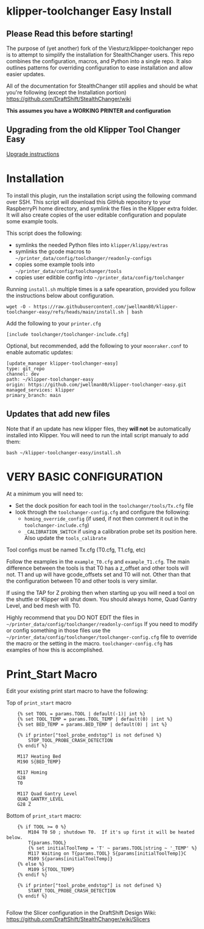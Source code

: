 # klipper-toolchanger Easy Install
## Please Read this before starting!
The purpose of (yet another) fork of the Viesturz/klipper-toolchanger repo is to attempt to simplify the installation for StealthChanger users.  This repo combines the configuration, macros, and Python into a single repo.  It also outlines patterns for overriding configuration to ease installation and allow easier updates. 

All of the documentation for StealthChanger still applies and should be what you're following (except the Installation portion) https://github.com/DraftShift/StealthChanger/wiki

**This assumes you have a WORKING PRINTER and configuration**

## Upgrading from the old Klipper Tool Changer Easy
[Upgrade instructions](upgrade.md)

# Installation

To install this plugin, run the installation script using the following command over SSH. This script will download this GitHub repository to your RaspberryPi home directory, and symlink the files in the Klipper extra folder.  It will also create copies of the user editable configuration and populate some example tools.  

This script does the following:
- symlinks the needed Python files into `klipper/klippy/extras`
- symlinks the gcode macros to `~/printer_data/config/toolchanger/readonly-configs`
- copies some example tools into `~/printer_data/config/toolchanger/tools`
- copies user editible config into `~/printer_data/config/toolchanger`

Running `install.sh` multiple times is a safe opearation, provided you follow the instructions below about configuration.
```
wget -O - https://raw.githubusercontent.com/jwellman80/klipper-toolchanger-easy/refs/heads/main/install.sh | bash
```

Add the following to your `printer.cfg`
```
[include toolchanger/toolchanger-include.cfg]
```

Optional, but recommended, add the following to your `moonraker.conf` to enable automatic updates:
```
[update_manager klipper-toolchanger-easy]
type: git_repo
channel: dev
path: ~/klipper-toolchanger-easy
origin: https://github.com/jwellman80/klipper-toolchanger-easy.git
managed_services: klipper
primary_branch: main
```

## Updates that add new files

Note that if an update has new klipper files, they **will not** be automatically installed into Klipper.
You will need to run the intall script manualy to add them:
```commandline
bash ~/klipper-toolchanger-easy/install.sh
```

# VERY BASIC CONFIGURATION
At a minimum you will need to: 
- Set the dock position for each tool in the `toolchanger/tools/Tx.cfg` file
- look through the `toolchanger-config.cfg` and configure the following:
  - `homing_override_config` (if used, if not then comment it out in the `toolchanger-include.cfg`)
  - `_CALIBRATION_SWITCH` if using a calibration probe set its position here.  Also update the `tools_calibrate`

Tool configs must be named Tx.cfg (T0.cfg, T1.cfg, etc)

Follow the examples in the `example_T0.cfg` and `example_T1.cfg`.  The main difference between the tools is that T0 has a z_offset and other tools will not.  T1 and up will have gcode_offsets set and T0 will not.  Other than that the configuration between T0 and other tools is very similar.  

If using the TAP for Z probing then when starting up you will need a tool on the shuttle or Klipper will shut down.  You should always home, Quad Gantry Level, and bed mesh with T0.  

Highly recommend that you DO NOT EDIT the files in `~/printer_data/config/toolchanger/readonly-configs`
If you need to modify or config something in those files use the `~/printer_data/config/toolchanger/toolchanger-config.cfg` file to override the macro or the setting in the macro.  `toolchanger-config.cfg` has examples of how this is accomplished. 

# Print_Start Macro
Edit your existing print start macro to have the following: 

Top of `print_start` macro
```
    {% set TOOL = params.TOOL | default(-1)| int %}
    {% set TOOL_TEMP = params.TOOL_TEMP | default(0) | int %}
    {% set BED_TEMP = params.BED_TEMP | default(0) | int %}

    {% if printer["tool_probe_endstop"] is not defined %}
        STOP_TOOL_PROBE_CRASH_DETECTION
    {% endif %}

    M117 Heating Bed
    M190 S{BED_TEMP}

    M117 Homing
    G28
    T0

    M117 Quad Gantry Level
    QUAD_GANTRY_LEVEL
    G28 Z
```

Bottom of `print_start` macro:
```
    {% if TOOL >= 0 %}
        M104 T0 S0 ; shutdown T0.  If it's up first it will be heated below.
        T{params.TOOL}
        {% set initialToolTemp = 'T' ~ params.TOOL|string ~ '_TEMP' %}
        M117 Waiting on T{params.TOOL} S{params[initialToolTemp]}C
        M109 S{params[initialToolTemp]}
    {% else %}
        M109 S{TOOL_TEMP}
    {% endif %}

    {% if printer["tool_probe_endstop"] is not defined %}
        START_TOOL_PROBE_CRASH_DETECTION
    {% endif %}
    
```

Follow the Slicer configuration in the DraftShift Design Wiki:
https://github.com/DraftShift/StealthChanger/wiki/Slicers

